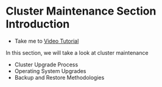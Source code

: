 # Cluster Maintenance Section Introduction
  - Take me to [Video Tutorial](https://kodekloud.com/courses/539883/lectures/9808231)
  
In this section, we will take a look at cluster maintenance
- Cluster Upgrade Process
- Operating System Upgrades
- Backup and Restore Methodologies
